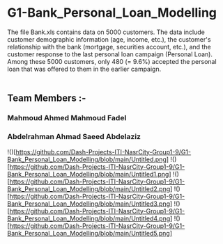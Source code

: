 # G1-Bank_Personal_Loan_Modelling
The file Bank.xls contains data on 5000 customers. The data include customer demographic information (age, income, etc.), the customer's relationship with the bank (mortgage, securities account, etc.), and the customer response to the last personal loan campaign (Personal Loan). Among these 5000 customers, only 480 (= 9.6%) accepted the personal loan that was offered to them in the earlier campaign. <br />
<br />
## Team Members :- <br />
### Mahmoud Ahmed Mahmoud Fadel <br />
### Abdelrahman Ahmad Saeed Abdelaziz <br />

!()[https://github.com/Dash-Projects-ITI-NasrCity-Group1-9/G1-Bank_Personal_Loan_Modelling/blob/main/Untitled.png]
!()[https://github.com/Dash-Projects-ITI-NasrCity-Group1-9/G1-Bank_Personal_Loan_Modelling/blob/main/Untitled1.png]
!()[https://github.com/Dash-Projects-ITI-NasrCity-Group1-9/G1-Bank_Personal_Loan_Modelling/blob/main/Untitled2.png]
!()[https://github.com/Dash-Projects-ITI-NasrCity-Group1-9/G1-Bank_Personal_Loan_Modelling/blob/main/Untitled3.png]
!()[https://github.com/Dash-Projects-ITI-NasrCity-Group1-9/G1-Bank_Personal_Loan_Modelling/blob/main/Untitled4.png]
!()[https://github.com/Dash-Projects-ITI-NasrCity-Group1-9/G1-Bank_Personal_Loan_Modelling/blob/main/Untitled5.png]
